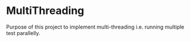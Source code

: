 # MultiThreading

Purpose of this project to implement multi-threading i.e. running multiple test parallelly. 
